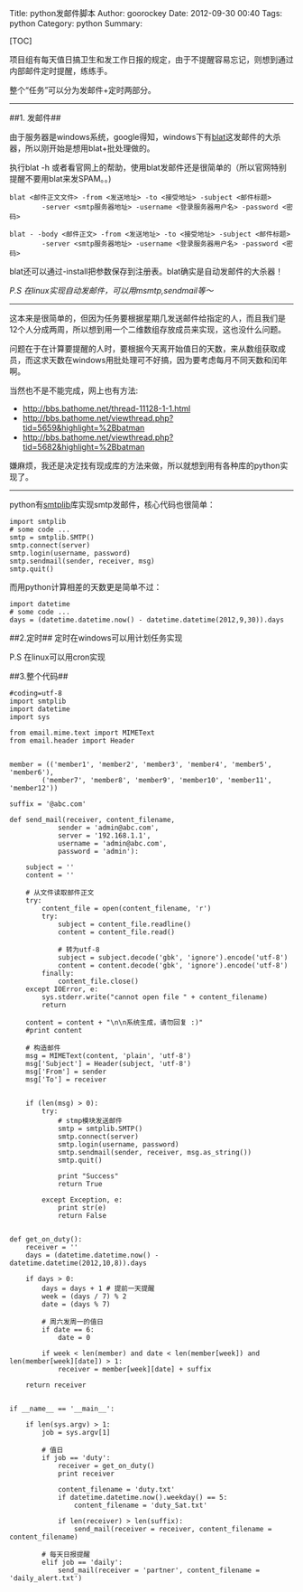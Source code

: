 Title: python发邮件脚本
Author: goorockey
Date: 2012-09-30 00:40
Tags: python
Category: python
Summary: 


[TOC]

[blat]: http://www.blat.net

项目组有每天值日搞卫生和发工作日报的规定，由于不提醒容易忘记，则想到通过内部邮件定时提醒，练练手。

整个“任务”可以分为发邮件+定时两部分。


---

##1. 发邮件##

由于服务器是windows系统，google得知，windows下有[blat]这发邮件的大杀器，所以刚开始是想用blat+批处理做的。

执行blat -h 或者看官网上的帮助，使用blat发邮件还是很简单的（所以官网特别提醒不要用blat来发SPAM。。)

    blat <邮件正文文件> -from <发送地址> -to <接受地址> -subject <邮件标题> 
            -server <smtp服务器地址> -username <登录服务器用户名> -password <密码>

    blat - -body <邮件正文> -from <发送地址> -to <接受地址> -subject <邮件标题> 
            -server <smtp服务器地址> -username <登录服务器用户名> -password <密码>

blat还可以通过-install把参数保存到注册表。blat确实是自动发邮件的大杀器！

*P.S 在linux实现自动发邮件，可以用msmtp,sendmail等～*

---

这本来是很简单的，但因为任务要根据星期几发送邮件给指定的人，而且我们是12个人分成两周，所以想到用一个二维数组存放成员来实现，这也没什么问题。

问题在于在计算要提醒的人时，要根据今天离开始值日的天数，来从数组获取成员，而这求天数在windows用批处理可不好搞，因为要考虑每月不同天数和闰年啊。

当然也不是不能完成，网上也有方法:

- <http://bbs.bathome.net/thread-11128-1-1.html>
- <http://bbs.bathome.net/viewthread.php?tid=5659&highlight=%2Bbatman>
- <http://bbs.bathome.net/viewthread.php?tid=5682&highlight=%2Bbatman>

嫌麻烦，我还是决定找有现成库的方法来做，所以就想到用有各种库的python实现了。

<!-- more -->

---

python有[smtplib](http://docs.python.org/library/smtplib.html "smtplib")库实现smtp发邮件，核心代码也很简单：

    import smtplib
    # some code ...
    smtp = smtplib.SMTP()
    smtp.connect(server)
    smtp.login(username, password)
    smtp.sendmail(sender, receiver, msg)
    smtp.quit()

而用python计算相差的天数更是简单不过：

    import datetime
    # some code ...
    days = (datetime.datetime.now() - datetime.datetime(2012,9,30)).days


##2.定时##
定时在windows可以用计划任务实现

P.S 在linux可以用cron实现


##3.整个代码##

    #coding=utf-8
    import smtplib
    import datetime
    import sys
    
    from email.mime.text import MIMEText
    from email.header import Header
    
    
    member = (('member1', 'member2', 'member3', 'member4', 'member5', 'member6'),
            ('member7', 'member8', 'member9', 'member10', 'member11', 'member12'))
    
    suffix = '@abc.com'
    
    def send_mail(receiver, content_filename,
                sender = 'admin@abc.com',
                server = '192.168.1.1',
                username = 'admin@abc.com',
                password = 'admin'):
    
        subject = ''
        content = ''
    
        # 从文件读取邮件正文
        try:
            content_file = open(content_filename, 'r')
            try:
                subject = content_file.readline()
                content = content_file.read()
    
                # 转为utf-8
                subject = subject.decode('gbk', 'ignore').encode('utf-8')
                content = content.decode('gbk', 'ignore').encode('utf-8')
            finally:
                content_file.close()
        except IOError, e:
            sys.stderr.write("cannot open file " + content_filename)
            return
    
        content = content + "\n\n系统生成，请勿回复 :)"
        #print content
    
        # 构造邮件
        msg = MIMEText(content, 'plain', 'utf-8')
        msg['Subject'] = Header(subject, 'utf-8')
        msg['From'] = sender
        msg['To'] = receiver
    
    
        if (len(msg) > 0):
            try:
                # stmp模块发送邮件
                smtp = smtplib.SMTP()
                smtp.connect(server)
                smtp.login(username, password)
                smtp.sendmail(sender, receiver, msg.as_string())
                smtp.quit()
    
                print "Success"
                return True
    
            except Exception, e:
                print str(e)
                return False
    
    
    def get_on_duty():
        receiver = ''
        days = (datetime.datetime.now() - datetime.datetime(2012,10,8)).days
    
        if days > 0:
            days = days + 1 # 提前一天提醒
            week = (days / 7) % 2
            date = (days % 7)
    
            # 周六发周一的值日
            if date == 6:
                date = 0
    
            if week < len(member) and date < len(member[week]) and len(member[week][date]) > 1:
                receiver = member[week][date] + suffix
    
        return receiver
    
    
    if __name__ == '__main__':
    
        if len(sys.argv) > 1:
            job = sys.argv[1]
    
            # 值日
            if job == 'duty':
                receiver = get_on_duty()
                print receiver
    
                content_filename = 'duty.txt'
                if datetime.datetime.now().weekday() == 5:
                    content_filename = 'duty_Sat.txt'
    
                if len(receiver) > len(suffix):
                    send_mail(receiver = receiver, content_filename = content_filename)
    
            # 每天日报提醒
            elif job == 'daily':
                send_mail(receiver = 'partner', content_filename = 'daily_alert.txt')